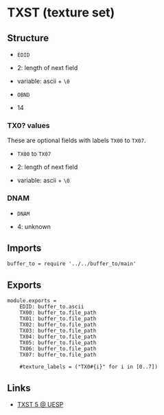 # TXST (texture set)

## Structure

- `EDID`

- 2: length of next field

- variable: ascii + `\0`

- `OBND`

- 14


### TX0? values

These are optional fields with labels `TX00` to `TX07`.

- `TX00` to `TX07`

- 2: length of next field

- variable: ascii + `\0`


### DNAM

- `DNAM`

- 4: unknown


## Imports

	buffer_to = require '../../buffer_to/main'


## Exports

	module.exports =
		EDID: buffer_to.ascii
		TX00: buffer_to.file_path
		TX01: buffer_to.file_path
		TX02: buffer_to.file_path
		TX03: buffer_to.file_path
		TX04: buffer_to.file_path
		TX05: buffer_to.file_path
		TX06: buffer_to.file_path
		TX07: buffer_to.file_path

		#texture_labels = ("TX0#{i}" for i in [0..7])


## Links

- [TXST 5 @ UESP](http://www.uesp.net/wiki/Tes5Mod:Mod_File_Format/TXST)
